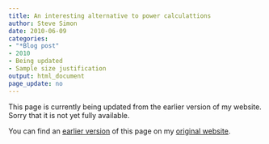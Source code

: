 ```yaml
---
title: An interesting alternative to power calculattions
author: Steve Simon
date: 2010-06-09
categories:
- "*Blog post"
- 2010
- Being updated
- Sample size justification
output: html_document
page_update: no
---
```


This page is currently being updated from the earlier version of my website. Sorry that it is not yet fully available.

<!---More--->

You can find an [earlier version][sim1] of this page on my [original website][sim2].

[sim1]: http://www.pmean.com/10/aipe.html
[sim2]: http://www.pmean.com/original_site.html
